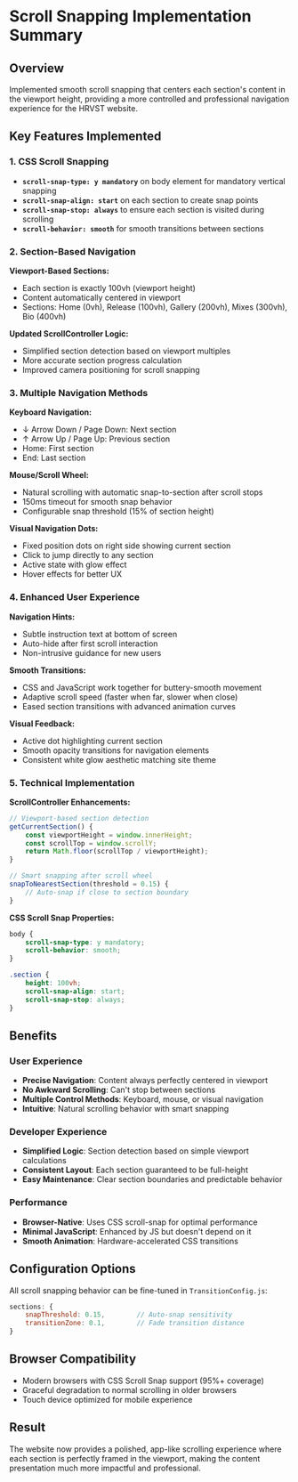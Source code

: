 # Scroll Snapping Implementation Summary

## Overview
Implemented smooth scroll snapping that centers each section's content in the viewport height, providing a more controlled and professional navigation experience for the HRVST website.

## Key Features Implemented

### 1. CSS Scroll Snapping
- **`scroll-snap-type: y mandatory`** on body element for mandatory vertical snapping
- **`scroll-snap-align: start`** on each section to create snap points
- **`scroll-snap-stop: always`** to ensure each section is visited during scrolling
- **`scroll-behavior: smooth`** for smooth transitions between sections

### 2. Section-Based Navigation
**Viewport-Based Sections:**
- Each section is exactly 100vh (viewport height)
- Content automatically centered in viewport
- Sections: Home (0vh), Release (100vh), Gallery (200vh), Mixes (300vh), Bio (400vh)

**Updated ScrollController Logic:**
- Simplified section detection based on viewport multiples
- More accurate section progress calculation
- Improved camera positioning for scroll snapping

### 3. Multiple Navigation Methods

**Keyboard Navigation:**
- ↓ Arrow Down / Page Down: Next section
- ↑ Arrow Up / Page Up: Previous section  
- Home: First section
- End: Last section

**Mouse/Scroll Wheel:**
- Natural scrolling with automatic snap-to-section after scroll stops
- 150ms timeout for smooth snap behavior
- Configurable snap threshold (15% of section height)

**Visual Navigation Dots:**
- Fixed position dots on right side showing current section
- Click to jump directly to any section
- Active state with glow effect
- Hover effects for better UX

### 4. Enhanced User Experience

**Navigation Hints:**
- Subtle instruction text at bottom of screen
- Auto-hide after first scroll interaction
- Non-intrusive guidance for new users

**Smooth Transitions:**
- CSS and JavaScript work together for buttery-smooth movement
- Adaptive scroll speed (faster when far, slower when close)
- Eased section transitions with advanced animation curves

**Visual Feedback:**
- Active dot highlighting current section
- Smooth opacity transitions for navigation elements
- Consistent white glow aesthetic matching site theme

### 5. Technical Implementation

**ScrollController Enhancements:**
```javascript
// Viewport-based section detection
getCurrentSection() {
    const viewportHeight = window.innerHeight;
    const scrollTop = window.scrollY;
    return Math.floor(scrollTop / viewportHeight);
}

// Smart snapping after scroll wheel
snapToNearestSection(threshold = 0.15) {
    // Auto-snap if close to section boundary
}
```

**CSS Scroll Snap Properties:**
```css
body {
    scroll-snap-type: y mandatory;
    scroll-behavior: smooth;
}

.section {
    height: 100vh;
    scroll-snap-align: start;
    scroll-snap-stop: always;
}
```

## Benefits

### User Experience
- **Precise Navigation**: Content always perfectly centered in viewport
- **No Awkward Scrolling**: Can't stop between sections
- **Multiple Control Methods**: Keyboard, mouse, or visual navigation
- **Intuitive**: Natural scrolling behavior with smart snapping

### Developer Experience  
- **Simplified Logic**: Section detection based on simple viewport calculations
- **Consistent Layout**: Each section guaranteed to be full-height
- **Easy Maintenance**: Clear section boundaries and predictable behavior

### Performance
- **Browser-Native**: Uses CSS scroll-snap for optimal performance
- **Minimal JavaScript**: Enhanced by JS but doesn't depend on it
- **Smooth Animation**: Hardware-accelerated CSS transitions

## Configuration Options

All scroll snapping behavior can be fine-tuned in `TransitionConfig.js`:

```javascript
sections: {
    snapThreshold: 0.15,        // Auto-snap sensitivity
    transitionZone: 0.1,        // Fade transition distance
}
```

## Browser Compatibility
- Modern browsers with CSS Scroll Snap support (95%+ coverage)
- Graceful degradation to normal scrolling in older browsers
- Touch device optimized for mobile experience

## Result
The website now provides a polished, app-like scrolling experience where each section is perfectly framed in the viewport, making the content presentation much more impactful and professional.